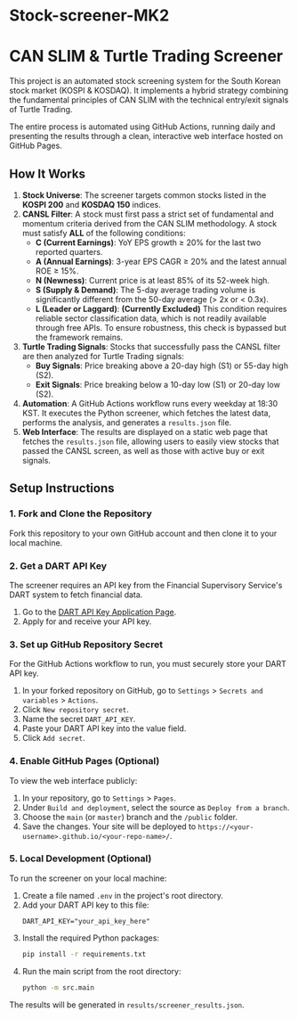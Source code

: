 # Stock-screener-MK2

# CAN SLIM & Turtle Trading Screener

This project is an automated stock screening system for the South Korean stock market (KOSPI & KOSDAQ). It implements a hybrid strategy combining the fundamental principles of CAN SLIM with the technical entry/exit signals of Turtle Trading.

The entire process is automated using GitHub Actions, running daily and presenting the results through a clean, interactive web interface hosted on GitHub Pages.

## How It Works

1.  **Stock Universe**: The screener targets common stocks listed in the **KOSPI 200** and **KOSDAQ 150** indices.
2.  **CANSL Filter**: A stock must first pass a strict set of fundamental and momentum criteria derived from the CAN SLIM methodology. A stock must satisfy **ALL** of the following conditions:
    * **C (Current Earnings)**: YoY EPS growth ≥ 20% for the last two reported quarters.
    * **A (Annual Earnings)**: 3-year EPS CAGR ≥ 20% and the latest annual ROE ≥ 15%.
    * **N (Newness)**: Current price is at least 85% of its 52-week high.
    * **S (Supply & Demand)**: The 5-day average trading volume is significantly different from the 50-day average (> 2x or < 0.3x).
    * **L (Leader or Laggard)**: **(Currently Excluded)** This condition requires reliable sector classification data, which is not readily available through free APIs. To ensure robustness, this check is bypassed but the framework remains.
3.  **Turtle Trading Signals**: Stocks that successfully pass the CANSL filter are then analyzed for Turtle Trading signals:
    * **Buy Signals**: Price breaking above a 20-day high (S1) or 55-day high (S2).
    * **Exit Signals**: Price breaking below a 10-day low (S1) or 20-day low (S2).
4.  **Automation**: A GitHub Actions workflow runs every weekday at 18:30 KST. It executes the Python screener, which fetches the latest data, performs the analysis, and generates a `results.json` file.
5.  **Web Interface**: The results are displayed on a static web page that fetches the `results.json` file, allowing users to easily view stocks that passed the CANSL screen, as well as those with active buy or exit signals.

## Setup Instructions

### 1. Fork and Clone the Repository

Fork this repository to your own GitHub account and then clone it to your local machine.

### 2. Get a DART API Key

The screener requires an API key from the Financial Supervisory Service's DART system to fetch financial data.

1.  Go to the [DART API Key Application Page](https://opendart.fss.or.kr/).
2.  Apply for and receive your API key.

### 3. Set up GitHub Repository Secret

For the GitHub Actions workflow to run, you must securely store your DART API key.

1.  In your forked repository on GitHub, go to `Settings` > `Secrets and variables` > `Actions`.
2.  Click `New repository secret`.
3.  Name the secret `DART_API_KEY`.
4.  Paste your DART API key into the value field.
5.  Click `Add secret`.

### 4. Enable GitHub Pages (Optional)

To view the web interface publicly:

1.  In your repository, go to `Settings` > `Pages`.
2.  Under `Build and deployment`, select the source as `Deploy from a branch`.
3.  Choose the `main` (or `master`) branch and the `/public` folder.
4.  Save the changes. Your site will be deployed to `https://<your-username>.github.io/<your-repo-name>/`.

### 5. Local Development (Optional)

To run the screener on your local machine:

1.  Create a file named `.env` in the project's root directory.
2.  Add your DART API key to this file:
    ```
    DART_API_KEY="your_api_key_here"
    ```
3.  Install the required Python packages:
    ```bash
    pip install -r requirements.txt
    ```
4.  Run the main script from the root directory:
    ```bash
    python -m src.main
    ```

The results will be generated in `results/screener_results.json`.
